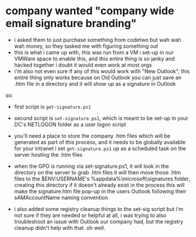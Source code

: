 # company wanted "company wide email signature branding"
- i asked them to just purchase something from codetwo but wah wah wah money, so they tasked me with figuring something out
- this is what i came up with, this was run from a VM i set-up in our VMWare space to enable this, and this entire thing is so janky and hacked together i doubt it would even work at most orgs
- i'm also not even sure if any of this would work with "New Outlook", this entire thing only works because on Old Outlook you can just save an .htm file in a directory and it will show up as a signature in Outlook

so:

- first script is `get-signature.ps1`
- second script is `set-signature.ps1`, which is meant to be set-up in your DC's NETLOGON folder as a user logon script

- you'll need a place to store the company .htm files which will be generated as part of this process, and it needs to be globally available for your intranet
i set `get-signature.ps1` up as a scheduled task on the server hosting the .htm files

- when the GPO is running via set-signature.ps1, it will look in the directory on the server to grab .htm files
it will then move those .htm files to the $ENV:USERNAME's %appdata%\microsoft\signatures folder, creating this directory if it doesn't already exist in the process
this will make the signature.htm file pop-up in the users Outlook following their sAMAccountName naming convention

- i also added some registry cleanup things to the set-sig script but i'm not sure if they are needed or helpful at all, i was trying to also troubleshoot an issue with Outlook our company had, but the registry cleanup didn't help with that. oh well.
